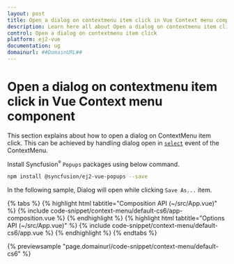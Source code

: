 ```yaml
---
layout: post
title: Open a dialog on contextmenu item click in Vue Context menu component | Syncfusion
description: Learn here all about Open a dialog on contextmenu item click in Syncfusion Vue Context menu component of Syncfusion Essential JS 2 and more.
control: Open a dialog on contextmenu item click 
platform: ej2-vue
documentation: ug
domainurl: ##DomainURL##
---
```


# Open a dialog on contextmenu item click in Vue Context menu component

This section explains about how to open a dialog on ContextMenu item click. This can be achieved by handling dialog open in [`select`](https://ej2.syncfusion.com/vue/documentation/api/context-menu/#select) event of the ContextMenu.

Install Syncfusion<sup style="font-size:70%">&reg;</sup> `Popups` packages using below command.

```bash
npm install @syncfusion/ej2-vue-popups --save
```

In the following sample, Dialog will open while clicking `Save As...` item.

{% tabs %}
{% highlight html tabtitle="Composition API (~/src/App.vue)" %}
{% include code-snippet/context-menu/default-cs6/app-composition.vue %}
{% endhighlight %}
{% highlight html tabtitle="Options API (~/src/App.vue)" %}
{% include code-snippet/context-menu/default-cs6/app.vue %}
{% endhighlight %}
{% endtabs %}
        
{% previewsample "page.domainurl/code-snippet/context-menu/default-cs6" %}